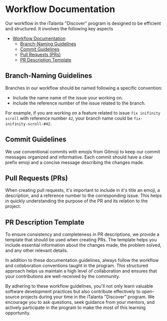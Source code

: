 # Workflow Documentation

Our workflow in the iTalanta "Discover" program is designed to be efficient and structured. It involves the following key aspects

- [Workflow Documentation](#workflow-documentation)
  - [Branch-Naming Guidelines](#branch-naming-guidelines)
  - [Commit Guidelines](#commit-guidelines)
  - [Pull Requests (PRs)](#pull-requests-prs)
  - [PR Description Template](#pr-description-template)

## Branch-Naming Guidelines

Branches in our workflow should be named following a specific convention:

- Include the name name of the issue your working on.
- Include the reference number of the issue related to the branch.

For example, if you are working on a feature related to issue `fix inifinity scroll` with reference number `42`, your branch name could be `fix-inifinity-scroll-#42`.

## Commit Guidelines

We use conventional commits with emojis from Gitmoji to keep our commit messages organized and informative. Each commit should have a clear prefix emoji and a concise message describing the changes made.

## Pull Requests (PRs)

When creating pull requests, it's important to include in it's title an emoji, a description, and a reference number to the corresponding issue. This helps in quickly understanding the purpose of the PR and its relation to the project.

## PR Description Template

To ensure consistency and completeness in PR descriptions, we provide a template that should be used when creating PRs. The template helps you include essential information about the changes made, the problem solved, and any other relevant details.

In addition to these documentation guidelines, always follow the workflow and collaboration conventions taught in the program. This structured approach helps us maintain a high level of collaboration and ensures that your contributions are well-received by the community.

By adhering to these workflow guidelines, you'll not only learn valuable software development practices but also contribute effectively to open-source projects during your time in the iTalanta "Discover" program. We encourage you to ask questions, seek guidance from your mentors, and actively participate in the program to make the most of this learning opportunity.













































